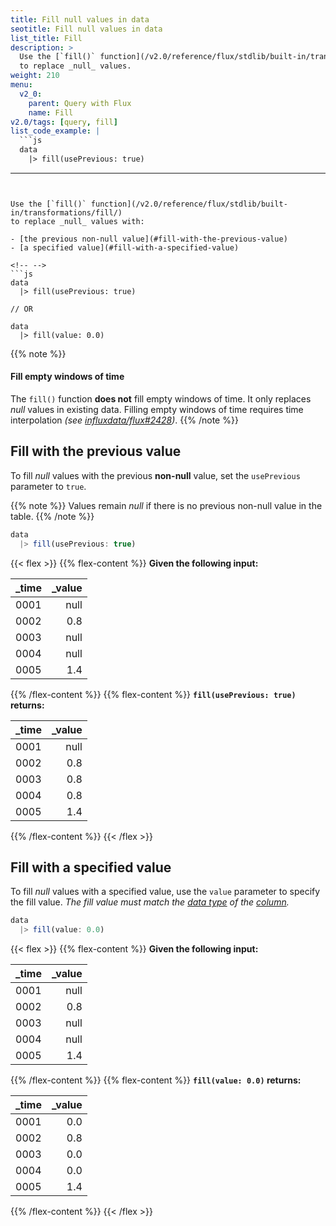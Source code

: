 ```yaml
---
title: Fill null values in data
seotitle: Fill null values in data
list_title: Fill
description: >
  Use the [`fill()` function](/v2.0/reference/flux/stdlib/built-in/transformations/fill/)
  to replace _null_ values.
weight: 210
menu:
  v2_0:
    parent: Query with Flux
    name: Fill
v2.0/tags: [query, fill]
list_code_example: |
  ```js
  data
    |> fill(usePrevious: true)
  ```
---
```


Use the [`fill()` function](/v2.0/reference/flux/stdlib/built-in/transformations/fill/)
to replace _null_ values with:

- [the previous non-null value](#fill-with-the-previous-value)
- [a specified value](#fill-with-a-specified-value)

<!-- -->
```js
data
  |> fill(usePrevious: true)

// OR

data
  |> fill(value: 0.0)
```

{{% note %}}
#### Fill empty windows of time
The `fill()` function **does not** fill empty windows of time.
It only replaces _null_ values in existing data.
Filling empty windows of time requires time interpolation
_(see [influxdata/flux#2428](https://github.com/influxdata/flux/issues/2428))_.
{{% /note %}}

## Fill with the previous value
To fill _null_ values with the previous **non-null** value, set the `usePrevious` parameter to `true`.

{{% note %}}
Values remain _null_ if there is no previous non-null value in the table.
{{% /note %}}

```js
data
  |> fill(usePrevious: true)
```

{{< flex >}}
{{% flex-content %}}
**Given the following input:**

| _time | _value |
|:----- | ------:|
| 0001  | null   |
| 0002  | 0.8    |
| 0003  | null   |
| 0004  | null   |
| 0005  | 1.4    |
{{% /flex-content %}}
{{% flex-content %}}
**`fill(usePrevious: true)` returns:**

| _time | _value |
|:----- | ------:|
| 0001  | null   |
| 0002  | 0.8    |
| 0003  | 0.8    |
| 0004  | 0.8    |
| 0005  | 1.4    |
{{% /flex-content %}}
{{< /flex >}}

## Fill with a specified value
To fill _null_ values with a specified value, use the `value` parameter to specify the fill value.
_The fill value must match the [data type](/v2.0/reference/flux/language/types/#basic-types)
of the [column](/v2.0/reference/flux/stdlib/built-in/transformations/fill/#column)._

```js
data
  |> fill(value: 0.0)
```

{{< flex >}}
{{% flex-content %}}
**Given the following input:**

| _time | _value |
|:----- | ------:|
| 0001  | null   |
| 0002  | 0.8    |
| 0003  | null   |
| 0004  | null   |
| 0005  | 1.4    |
{{% /flex-content %}}
{{% flex-content %}}
**`fill(value: 0.0)` returns:**

| _time | _value |
|:----- | ------:|
| 0001  | 0.0    |
| 0002  | 0.8    |
| 0003  | 0.0    |
| 0004  | 0.0    |
| 0005  | 1.4    |
{{% /flex-content %}}
{{< /flex >}}
